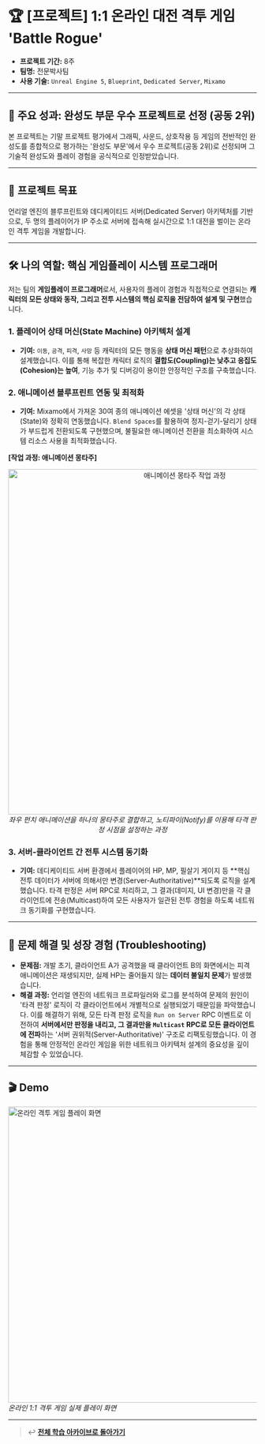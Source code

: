 # 🏆 [프로젝트] 1:1 온라인 대전 격투 게임 'Battle Rogue'

- **프로젝트 기간:** 8주
- **팀명:** 전문박사팀
- **사용 기술:** `Unreal Engine 5`, `Blueprint`, `Dedicated Server`, `Mixamo`

---

## 🌟 주요 성과: 완성도 부문 우수 프로젝트로 선정 (공동 2위)

본 프로젝트는 기말 프로젝트 평가에서 그래픽, 사운드, 상호작용 등 게임의 전반적인 완성도를 종합적으로 평가하는 '완성도 부문'에서 우수 프로젝트(공동 2위)로 선정되며 그 기술적 완성도와 플레이 경험을 공식적으로 인정받았습니다.

---

## 📌 프로젝트 목표

언리얼 엔진의 블루프린트와 데디케이티드 서버(Dedicated Server) 아키텍처를 기반으로, 두 명의 플레이어가 IP 주소로 서버에 접속해 실시간으로 1:1 대전을 벌이는 온라인 격투 게임을 개발합니다.

---

## 🛠️ 나의 역할: 핵심 게임플레이 시스템 프로그래머

저는 팀의 **게임플레이 프로그래머**로서, 사용자의 플레이 경험과 직접적으로 연결되는 **캐릭터의 모든 상태와 동작, 그리고 전투 시스템의 핵심 로직을 전담하여 설계 및 구현**했습니다.

### 1. 플레이어 상태 머신(State Machine) 아키텍처 설계
- **기여:** `이동`, `공격`, `피격`, `사망` 등 캐릭터의 모든 행동을 **상태 머신 패턴**으로 추상화하여 설계했습니다. 이를 통해 복잡한 캐릭터 로직의 **결합도(Coupling)는 낮추고 응집도(Cohesion)는 높여**, 기능 추가 및 디버깅이 용이한 안정적인 구조를 구축했습니다.

### 2. 애니메이션 블루프린트 연동 및 최적화
- **기여:** Mixamo에서 가져온 30여 종의 애니메이션 에셋을 '상태 머신'의 각 상태(State)와 정확히 연동했습니다. `Blend Spaces`를 활용하여 정지-걷기-달리기 상태가 부드럽게 전환되도록 구현했으며, 불필요한 애니메이션 전환을 최소화하여 시스템 리소스 사용을 최적화했습니다.

**[작업 과정: 애니메이션 몽타주]**
<p align="center">
  <img src="./assets/anim-montage-process.gif" alt="애니메이션 몽타주 작업 과정" width="700"/>
  <br/>
  <i>좌우 펀치 애니메이션을 하나의 몽타주로 결합하고, 노티파이(Notify)를 이용해 타격 판정 시점을 설정하는 과정</i>
</p>

### 3. 서버-클라이언트 간 전투 시스템 동기화
- **기여:** 데디케이티드 서버 환경에서 플레이어의 HP, MP, 필살기 게이지 등 **핵심 전투 데이터가 서버에 의해서만 변경(Server-Authoritative)**되도록 로직을 설계했습니다. 타격 판정은 서버 RPC로 처리하고, 그 결과(데미지, UI 변경)만을 각 클라이언트에 전송(Multicast)하여 모든 사용자가 일관된 전투 경험을 하도록 네트워크 동기화를 구현했습니다.

---

## 🌱 문제 해결 및 성장 경험 (Troubleshooting)

- **문제점:** 개발 초기, 클라이언트 A가 공격했을 때 클라이언트 B의 화면에서는 피격 애니메이션은 재생되지만, 실제 HP는 줄어들지 않는 **데이터 불일치 문제**가 발생했습니다.
- **해결 과정:** 언리얼 엔진의 네트워크 프로파일러와 로그를 분석하여 문제의 원인이 '타격 판정' 로직이 각 클라이언트에서 개별적으로 실행되었기 때문임을 파악했습니다. 이를 해결하기 위해, 모든 타격 판정 로직을 `Run on Server` RPC 이벤트로 이전하여 **서버에서만 판정을 내리고, 그 결과만을 `Multicast` RPC로 모든 클라이언트에 전파**하는 '서버 권위적(Server-Authoritative)' 구조로 리팩토링했습니다. 이 경험을 통해 안정적인 온라인 게임을 위한 네트워크 아키텍처 설계의 중요성을 깊이 체감할 수 있었습니다.

---

## 🎬 Demo

<p align="left">
  <img src="./assets/fighting-game-demo.gif" alt="온라인 격투 게임 플레이 화면" width="600"/>
  <br/>
  <i>온라인 1:1 격투 게임 실제 플레이 화면</i>
</p>

---
> ↩️ **[전체 학습 아카이브로 돌아가기](https://github.com/jihun-moon/daegu-univ-cs)**
